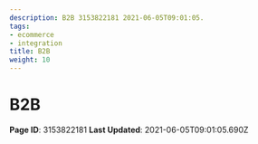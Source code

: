 ```yaml
---
description: B2B 3153822181 2021-06-05T09:01:05.
tags:
- ecommerce
- integration
title: B2B
weight: 10
---
```


# B2B
**Page ID**: 3153822181
**Last Updated**: 2021-06-05T09:01:05.690Z